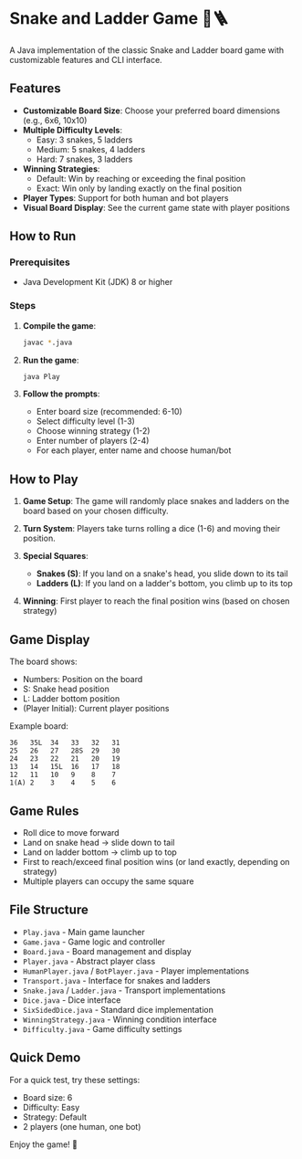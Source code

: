 # Snake and Ladder Game 🐍🪜

A Java implementation of the classic Snake and Ladder board game with customizable features and CLI interface.

## Features

- **Customizable Board Size**: Choose your preferred board dimensions (e.g., 6x6, 10x10)
- **Multiple Difficulty Levels**:
  - Easy: 3 snakes, 5 ladders
  - Medium: 5 snakes, 4 ladders  
  - Hard: 7 snakes, 3 ladders
- **Winning Strategies**:
  - Default: Win by reaching or exceeding the final position
  - Exact: Win only by landing exactly on the final position
- **Player Types**: Support for both human and bot players
- **Visual Board Display**: See the current game state with player positions

## How to Run

### Prerequisites
- Java Development Kit (JDK) 8 or higher

### Steps

1. **Compile the game**:
   ```bash
   javac *.java
   ```

2. **Run the game**:
   ```bash
   java Play
   ```

3. **Follow the prompts**:
   - Enter board size (recommended: 6-10)
   - Select difficulty level (1-3)
   - Choose winning strategy (1-2)
   - Enter number of players (2-4)
   - For each player, enter name and choose human/bot

## How to Play

1. **Game Setup**: The game will randomly place snakes and ladders on the board based on your chosen difficulty.

2. **Turn System**: Players take turns rolling a dice (1-6) and moving their position.

3. **Special Squares**:
   - **Snakes (S)**: If you land on a snake's head, you slide down to its tail
   - **Ladders (L)**: If you land on a ladder's bottom, you climb up to its top

4. **Winning**: First player to reach the final position wins (based on chosen strategy)

## Game Display

The board shows:
- Numbers: Position on the board
- S: Snake head position
- L: Ladder bottom position
- (Player Initial): Current player positions

Example board:
```
36   35L  34   33   32   31   
25   26   27   28S  29   30   
24   23   22   21   20   19   
13   14   15L  16   17   18   
12   11   10   9    8    7    
1(A) 2    3    4    5    6    
```

## Game Rules

- Roll dice to move forward
- Land on snake head → slide down to tail
- Land on ladder bottom → climb up to top
- First to reach/exceed final position wins (or land exactly, depending on strategy)
- Multiple players can occupy the same square

## File Structure

- `Play.java` - Main game launcher
- `Game.java` - Game logic and controller
- `Board.java` - Board management and display
- `Player.java` - Abstract player class
- `HumanPlayer.java` / `BotPlayer.java` - Player implementations
- `Transport.java` - Interface for snakes and ladders
- `Snake.java` / `Ladder.java` - Transport implementations
- `Dice.java` - Dice interface
- `SixSidedDice.java` - Standard dice implementation
- `WinningStrategy.java` - Winning condition interface
- `Difficulty.java` - Game difficulty settings

## Quick Demo

For a quick test, try these settings:
- Board size: 6
- Difficulty: Easy
- Strategy: Default
- 2 players (one human, one bot)

Enjoy the game! 🎲
